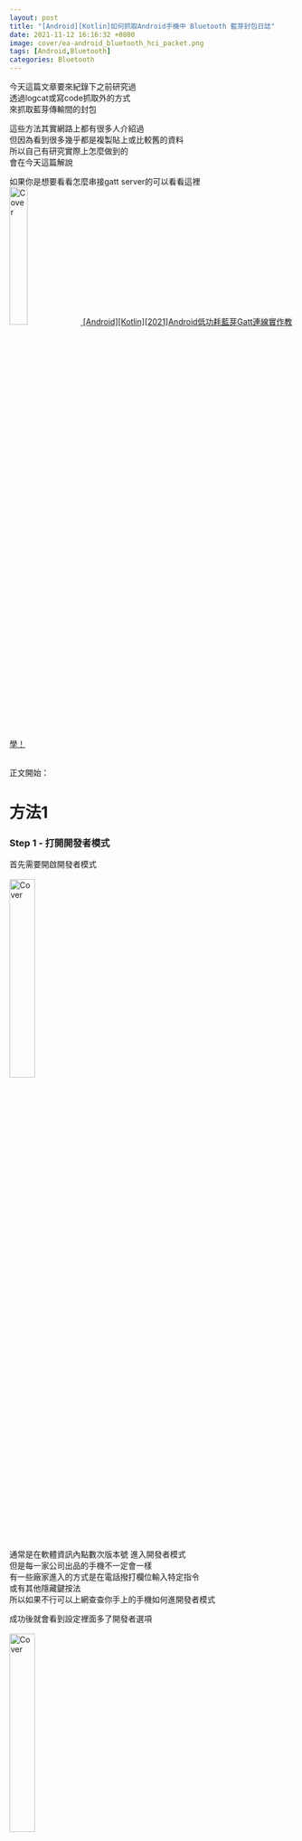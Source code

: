```yaml
---
layout: post
title: "[Android][Kotlin]如何抓取Android手機中 Bluetooth 藍芽封包日誌"
date: 2021-11-12 16:16:32 +0800
image: cover/ea-android_bluetooth_hci_packet.png
tags: [Android,Bluetooth]
categories: Bluetooth
---
```


今天這篇文章要來紀錄下之前研究過 <br>
透過logcat或寫code抓取外的方式<br>
來抓取藍芽傳輸間的封包<br>

這些方法其實網路上都有很多人介紹過<br>
但因為看到很多幾乎都是複製貼上或比較舊的資料<br>
所以自己有研究實際上怎麼做到的<br>
會在今天這篇解說<br>

如果你是想要看看怎麼串接gatt server的可以看看這裡<br>
<a href="{{site.baseurl}}/2021/11/12/android-kotlin-bluetooth-gatt-client/">
<img src="/images/cover/android-kotlin-bluetooth-gatt-client.png" alt="Cover" width="25%" >
[Android][Kotlin][2021]Android低功耗藍芽Gatt連線實作教學！</a>
<br><br>

正文開始：<br>
# 方法1
### Step 1 - 打開開發者模式
首先需要開啟開發者模式<br>
<br>
<img src="/images/bluetooth/open_developer.png" alt="Cover" width="30%" >
<br>

通常是在軟體資訊內點數次版本號 進入開發者模式<br>
但是每一家公司出品的手機不一定會一樣<br>
有一些廠家進入的方式是在電話撥打欄位輸入特定指令<br>
或有其他隱藏鍵按法<br>
所以如果不行可以上網查查你手上的手機如何進開發者模式<br>

成功後就會看到設定裡面多了開發者選項<br>
<br>
<img src="/images/bluetooth/developer.png" alt="Cover" width="30%" >
<br>

### Step 2 - 打開藍芽HCI記錄檔
之後進入開發者選項<br>
打開藍芽HCI記錄檔 選項<br>
<br>
<img src="/images/bluetooth/open_hci.png" alt="Cover" width="30%" >
<br>
<br>
那打開這個選項後<br>
就會讓系統幫你記錄 藍芽的 HCI snoop log <br>


我爬文到這邊遇到個問題<br>
比較舊版Android的手機會把HCI log 存在 /sdcard 或/stroage<br>
後來的版本有可能存進不同的路徑<br>
而且是存進沒有權限可以read的目錄裡<br>
<br>
導致就算我有這個檔案也沒辦法看<br>
除非你有辦法得到這台手機的root權限或adb shell su權限<br>
不然通常很難用簡單方法來閱讀<br>

所以如果你的手機跟我一樣沒有存在有權限read的目錄<br>
可能可以參考下面步驟去dump出來<br>

### Step 3 - 安裝CLI工具 ADB

ADB是Android開發時常用到的Debug工具<br>
如果你有安裝Android Studio 的話<br>
他會內建在安裝目錄下的platform tool內<br>
<br>
如果你想要全域使用的話<br>
可以在環境變數中設定<br>
<br>
沒有開發Android習慣<br>
純粹想測試藍芽log的可以透過下列網址下載<br><br>
<a href="https://developer.android.com/studio/releases/platform-tools" class="btn btn-primary" role="button">查看Android Platform Tool</a>
<br>

### Step 4 - 連接手機並確認USB調用模式
確認有開啟開發者模式中的USB調用模式<br>
並確認有連接上pc端<br>
可以用下面指令確認<br>

```
adb devices
```

如果有看到<br>
類似下方訊息<br>

```
List of devices attached
LXXXXXGYPXXCXXXXXX7	device
```

就是有連到了 <br>

### Step 5 - Dump bluetooth HCI log file

因為遇到檔案存在沒權限讀的地方<br>
所以需要使用指令來dump出來<br>
首先你要執行上方的步驟<br>
包含開啟藍芽HCI擷取<br>
並且啟動藍芽相關操作<br>
讓系統產生log<br>

這邊是一小段shell script

<script src="https://gist.github.com/KuanChunChen/8d55a3492f8cafbfd86196ce8f6d610d.js"></script>

可以直接複製去跑shell<br>
亦可以一行一行複製到terminal去執行
其中主要是使用了

```
adb bugreport <FileName>
```
因為原本不能read存有log的目錄
所以使用
指令bugreport<br>
可以幫你dump出<br>
當前Android手機內的系統log<br>
並壓縮成zip檔案到當前目錄
所以我的script我就先pushd到/tmp目錄<br>
不過這邊都是看個人使用習慣<br>
可以自行修改<br>

之後只要解壓縮
```
unzip fetchBugReport.zip
```
你bugreport出來的資料<br>
就會看到你手機內的log data了<br>
之後你就可以cat相關log檔案 <br>
或是拿特定軟體去讀一些難閱讀的檔案<br>

那這邊通常解壓縮出來是串資料夾結構
如
FS/data/log/.../btsnoop_hci.log

我們要找的檔案是藍芽的log檔 <br>
但我試過不同手機<br>
可能出來的目錄結構可能不同<br>
如果想要把shell script 純粹寫成一鍵執行<br>
可能要注意這裡把他拉成變數<br>
就能輕鬆抓取log<br>
如：
<script src="https://gist.github.com/KuanChunChen/d862a1007ddb5bbef96b28a8a5c3e723.js"></script>
這邊就依照個人需求可改寫


最後分享個<br>
在研究過程中<br>
發現不是每台手機都會產生藍芽的log<br>
所以這些不確定性<br>
讓原本想要輕鬆抓封包的想法<br>
變得比較沒那麼靠譜<br>
不過就當知道這個方法<br>
之後如果用到也不虧<br>


# 方法2 - nRF Sniffer + Wireshark 抓取藍芽封包

### Step 1 - 安裝python 與 pyserial
輸入<br>

```
python --version
```
如果有顯示版本<br>
表示全域環境內已有<br>

<img src="/images/bluetooth/python_version.png" alt="Cover" width="100%" >
<br>
沒有的話可以透過<br>

法1:
<a href = "https://www.python.org/downloads/">python官網</a>
安裝<br>
法2:透過brew安裝<br>
<img src="/images/bluetooth/python_install.png" alt="Cover" width="30%" >


在terminal內輸入以下指令<br>
安裝pyserial<br>
```
pip install pyserial
```
如出現 Successfully 字樣則表示安裝成功


### Step 2 - 安裝 WireShark   

前往
<a href = "https://www.wireshark.org/download.html">WireShark 官網</a>
下載安裝檔

<img src="/images/bluetooth/wireshark_web.png" alt="Cover" width="50%" >
<br>
<br>
選擇屬於你os的版本<br>
並且像是平常一樣安裝你的套裝軟體<br>
<br>
<img src="/images/bluetooth/wireshark_dmg_phtot.png" alt="Cover" width="30%" >

### Step 3 - 安裝 nRF-Sniffer-for-Bluetooth-LE 插件  


透過連結下載
<a href = "https://www.nordicsemi.com/Products/Development-tools/nRF-Sniffer-for-Bluetooth-LE/Download#infotabs">nRF-Sniffer-for-Bluetooth-LE</a><br>

選擇想要的版本<br>
版本的Changelog可以在下拉欄看<br>
<br>
<img src="/images/bluetooth/nRF_changelog.png" alt="Cover" width="50%" >
<br><br>
我是下載4.1.0<br>
這邊根據自己所需選擇<br>

解壓縮下載的zip後找到extcap資料夾
<br><br>
<img src="/images/bluetooth/excap.png" alt="Cover" width="50%" >
<br><br>


並打開WireShark 的About WireShark<br>
mac版的是在應用程式名稱內<br><br>
<img src="/images/bluetooth/wireshark_about.png" alt="Cover" width="30%" >
<br><br>

找到 Golbal Extcap Path <br><br>
<img src="/images/bluetooth/wireshark_folder.png" alt="Cover" width="60%" >
<br><br>

extcap是 wireshark放 插件的資料夾<br>
把上面下載好的nRF-Sniffer-for-Bluetooth-LE extcap資料夾<br>
內的檔案全部複製到這個資料夾裡<br>

### Step 4 - 使用 官方提供的硬體開始抓封包   

官網提到 需要以下硬體才能進行抓包

<img src="/images/bluetooth/nRF_dongle.png" alt="Cover" width="60%" >
<br><br>

上網購買<br>
或本身就有 插入電腦後直開wireshark<br>

找到連接的 來源選<br>
nRF Sniffer for Bluetooth LE COMXX<br>
就能開始抓了<br>


結論<br>
這個方法 抓藍芽封包 存在個小成本-需要額外設備<br>
所以如果手邊剛好有設備<br>
可用這個方法試試看<br>
